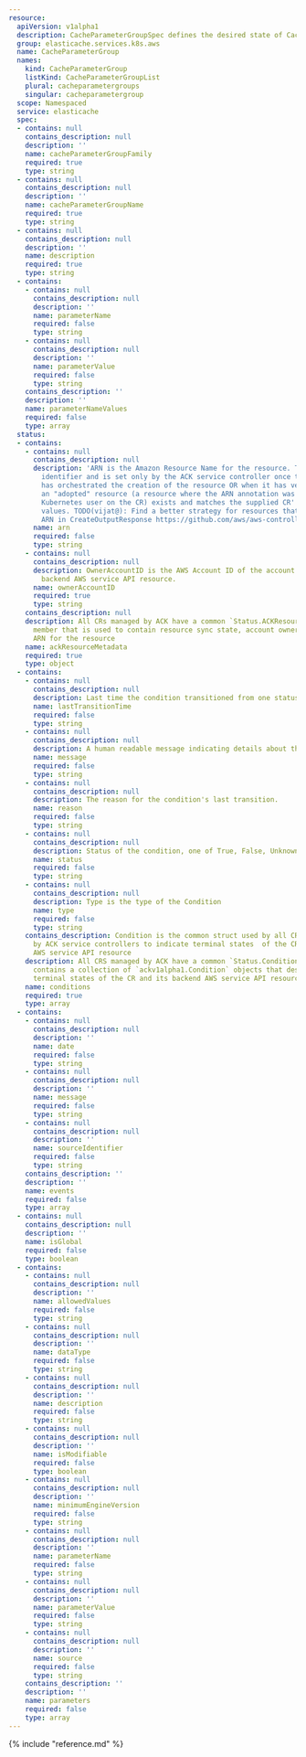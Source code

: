 ```yaml
---
resource:
  apiVersion: v1alpha1
  description: CacheParameterGroupSpec defines the desired state of CacheParameterGroup
  group: elasticache.services.k8s.aws
  name: CacheParameterGroup
  names:
    kind: CacheParameterGroup
    listKind: CacheParameterGroupList
    plural: cacheparametergroups
    singular: cacheparametergroup
  scope: Namespaced
  service: elasticache
  spec:
  - contains: null
    contains_description: null
    description: ''
    name: cacheParameterGroupFamily
    required: true
    type: string
  - contains: null
    contains_description: null
    description: ''
    name: cacheParameterGroupName
    required: true
    type: string
  - contains: null
    contains_description: null
    description: ''
    name: description
    required: true
    type: string
  - contains:
    - contains: null
      contains_description: null
      description: ''
      name: parameterName
      required: false
      type: string
    - contains: null
      contains_description: null
      description: ''
      name: parameterValue
      required: false
      type: string
    contains_description: ''
    description: ''
    name: parameterNameValues
    required: false
    type: array
  status:
  - contains:
    - contains: null
      contains_description: null
      description: 'ARN is the Amazon Resource Name for the resource. This is a globally-unique
        identifier and is set only by the ACK service controller once the controller
        has orchestrated the creation of the resource OR when it has verified that
        an "adopted" resource (a resource where the ARN annotation was set by the
        Kubernetes user on the CR) exists and matches the supplied CR''s Spec field
        values. TODO(vijat@): Find a better strategy for resources that do not have
        ARN in CreateOutputResponse https://github.com/aws/aws-controllers-k8s/issues/270'
      name: arn
      required: false
      type: string
    - contains: null
      contains_description: null
      description: OwnerAccountID is the AWS Account ID of the account that owns the
        backend AWS service API resource.
      name: ownerAccountID
      required: true
      type: string
    contains_description: null
    description: All CRs managed by ACK have a common `Status.ACKResourceMetadata`
      member that is used to contain resource sync state, account ownership, constructed
      ARN for the resource
    name: ackResourceMetadata
    required: true
    type: object
  - contains:
    - contains: null
      contains_description: null
      description: Last time the condition transitioned from one status to another.
      name: lastTransitionTime
      required: false
      type: string
    - contains: null
      contains_description: null
      description: A human readable message indicating details about the transition.
      name: message
      required: false
      type: string
    - contains: null
      contains_description: null
      description: The reason for the condition's last transition.
      name: reason
      required: false
      type: string
    - contains: null
      contains_description: null
      description: Status of the condition, one of True, False, Unknown.
      name: status
      required: false
      type: string
    - contains: null
      contains_description: null
      description: Type is the type of the Condition
      name: type
      required: false
      type: string
    contains_description: Condition is the common struct used by all CRDs managed
      by ACK service controllers to indicate terminal states  of the CR and its backend
      AWS service API resource
    description: All CRS managed by ACK have a common `Status.Conditions` member that
      contains a collection of `ackv1alpha1.Condition` objects that describe the various
      terminal states of the CR and its backend AWS service API resource
    name: conditions
    required: true
    type: array
  - contains:
    - contains: null
      contains_description: null
      description: ''
      name: date
      required: false
      type: string
    - contains: null
      contains_description: null
      description: ''
      name: message
      required: false
      type: string
    - contains: null
      contains_description: null
      description: ''
      name: sourceIdentifier
      required: false
      type: string
    contains_description: ''
    description: ''
    name: events
    required: false
    type: array
  - contains: null
    contains_description: null
    description: ''
    name: isGlobal
    required: false
    type: boolean
  - contains:
    - contains: null
      contains_description: null
      description: ''
      name: allowedValues
      required: false
      type: string
    - contains: null
      contains_description: null
      description: ''
      name: dataType
      required: false
      type: string
    - contains: null
      contains_description: null
      description: ''
      name: description
      required: false
      type: string
    - contains: null
      contains_description: null
      description: ''
      name: isModifiable
      required: false
      type: boolean
    - contains: null
      contains_description: null
      description: ''
      name: minimumEngineVersion
      required: false
      type: string
    - contains: null
      contains_description: null
      description: ''
      name: parameterName
      required: false
      type: string
    - contains: null
      contains_description: null
      description: ''
      name: parameterValue
      required: false
      type: string
    - contains: null
      contains_description: null
      description: ''
      name: source
      required: false
      type: string
    contains_description: ''
    description: ''
    name: parameters
    required: false
    type: array
---
```

{% include "reference.md" %}
